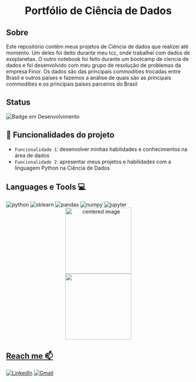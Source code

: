 <h1 align = 'center'>Portfólio de Ciência de Dados</h1>

<h2>Sobre</h2>

<p>Este repositório contêm meus projetos de Ciência de dados que realizei até momento. Um deles foi deito durante meu tcc, onde trabalhei com dados de exoplanetas. O outro notebook foi feito durante um bootcamp de ciencia de dados e foi desenvolvido com meu grupo de resolução de problemas da empresa Finor. Os dados são das principais commodities trocadas entre Brasil e outros países e fazemos a análise de quais são as principais commodities e os principais países parceiros do Brasil</p>

## Status
![Badge em Desenvolvimento](http://img.shields.io/static/v1?label=STATUS&message=EM%20DESENVOLVIMENTO&color=GREEN&style=for-the-badge)

## :hammer: Funcionalidades do projeto

- `Funcionalidade 1`: desenvolver minhas habilidades e conhecimentos na área de dados
- `Funcionalidade 2`: apresentar meus projetos e habilidades com a linguagem Python na Ciência de Dados

## Languages e Tools 💻
<div style="display: inline">
  <img align="center" alt="python" src="https://img.shields.io/badge/Python-3776AB?style=for-the-badge&logo=python&logoColor=white" />
  <img align="center" alt="sklearn" src="https://img.shields.io/badge/scikit_learn-F7931E?style=for-the-badge&logo=scikit-learn&logoColor=white" />
  <img align="center" alt="pandas" src="https://img.shields.io/badge/Pandas-2C2D72?style=for-the-badge&logo=pandas&logoColor=white" />
  <img align="center" alt="numpy" src="https://img.shields.io/badge/Numpy-777BB4?style=for-the-badge&logo=numpy&logoColor=white" />
  <img align="center" alt="jupyter" src="https://img.shields.io/badge/Jupyter-F37626.svg?&style=for-the-badge&logo=Jupyter&logoColor=white" />
</div><br/>

<div>
  <a href="https://github.com/Gabrielle-Ribeiro">
  <center>
    <img height="180em" src="https://github-readme-stats.vercel.app/api?username=Drey-cf&show_icons=true&theme=radical&include_all_commits=true&count_private=true" alt="centered image">
  </center>
  <center>  
    <img height="180em" src="https://github-readme-stats.vercel.app/api/top-langs/?username=Drey-cf&layout=compact&langs_count=7&theme=radical"/> 
  </center>
</div>

## Reach me 📫
[![LinkedIn](https://img.shields.io/badge/LinkedIn-0077B5?style=for-the-badge&logo=linkedin&logoColor=white)](https://www.linkedin.com/in/andrey-de-campos-francisco/)
[![Gmail](https://img.shields.io/badge/-andreycampos13@gmail.com-D14836?style=for-the-badge&logo=gmail&logoColor=white&link=mailto:andreycampos13@gmail.com)](mailto:andreycampos13@gmail.com)
